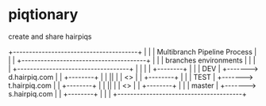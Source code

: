 # piqtionary
create and share hairpiqs

+---------------------------------------+
|                                       |
|  Multibranch Pipeline Process         |
|                                       |
+---------------------------------------+
|                                       |
|  branches              environments   |
|                                       |
| +-----------------------------------+ |
|                                       |
| +--------+                            |
| |  DEV   |  +------->  d.hairpiq.com  |
| +--------+                            |
|     ||                                |
|     <>                                |
| +--------+                            |
| |  TEST  |  +------->  t.hairpiq.com  |
| +--------+                            |
|     ||                                |
|     <>                                |
| +--------+                            |
| | master |  +------->  s.hairpiq.com  |
| +--------+                            |
|                                       |
+---------------------------------------+
